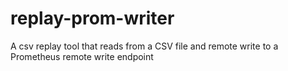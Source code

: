 # replay-prom-writer
A csv replay tool that reads from a CSV file and remote write to a Prometheus remote write endpoint
